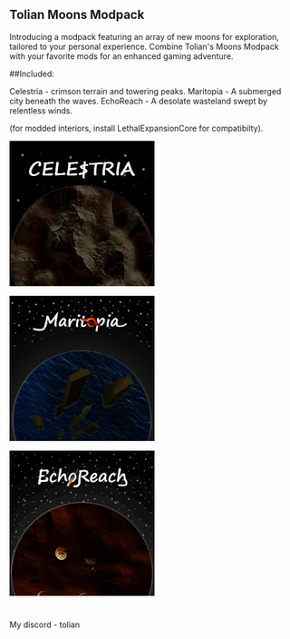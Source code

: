 ## Tolian Moons Modpack

Introducing a modpack featuring an array of new moons for exploration, tailored to your personal experience. Combine Tolian's Moons Modpack with your favorite mods for an enhanced gaming adventure.

##Included:

Celestria - crimson terrain and towering peaks.
Maritopia - A submerged city beneath the waves.
EchoReach - A desolate wasteland swept by relentless winds.

(for modded interiors, install LethalExpansionCore for compatibilty).

[![Celestria](https://raw.githubusercontent.com/Toliann/Tolian-Moons/main/Screenshot/Celestria.png)](https://thunderstore.io/c/lethal-company/p/Tolian/Celestria/) <br>

[![Maritopia](https://github.com/Toliann/Tolian-Moons/blob/main/Screenshot/Maritopia.png)](https://thunderstore.io/c/lethal-company/p/Tolian/Maritopia/) <br>

[![EchoReach](https://raw.githubusercontent.com/Toliann/Tolian-Moons/main/Screenshot/EchoReach.png)](https://thunderstore.io/c/lethal-company/p/Tolian/EchoReach/) <br>

#
My discord - tolian
